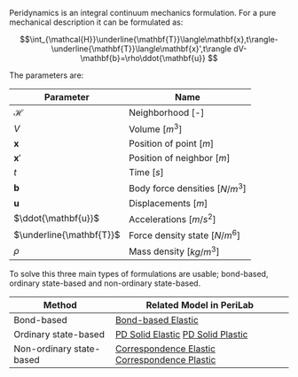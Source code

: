 Peridynamics is an integral continuum mechanics formulation. For a pure mechanical description it can be formulated as:

$$\int_{\mathcal{H}}\underline{\mathbf{T}}\langle\mathbf{x},t\rangle-\underline{\mathbf{T}}\langle\mathbf{x}',t\rangle dV- \mathbf{b}=\rho\ddot{\mathbf{u}} $$

The parameters are:

| Parameter|Name |
|---|---|
| $\mathcal{H}$| Neighborhood [-]|
| $V$| Volume [$m^3$]|
| $\mathbf{x}$| Position of point [$m$]|
| $\mathbf{x}'$| Position of neighbor [$m$]|
| $t$| Time [$s$] |
| $\mathbf{b}$| Body force densities [$N/m^3$] |
| $\mathbf{u}$| Displacements [$m$] |
| $\ddot{\mathbf{u}}$| Accelerations [$m/s^2$] |
| $\underline{\mathbf{T}}$| Force density state [$N/m^6$] |
| $\rho$| Mass density [$kg/m^3$]|

To solve this three main types of formulations are usable; bond-based, ordinary state-based and non-ordinary state-based.

| Method | Related Model in PeriLab |
|---|---|
| Bond-based | [Bond-based Elastic](https://gitlab.com/dlr-perihub/PeriLab.jl/-/blob/main/src/Physics/Material/BondBased/Bondbased_Elastic.jl) |
| Ordinary state-based | [PD Solid Elastic](https://gitlab.com/dlr-perihub/PeriLab.jl/-/blob/main/src/Physics/Material/Material_Models/PD_Solid_Elastic.jl) [PD Solid Plastic](https://gitlab.com/dlr-perihub/PeriLab.jl/-/blob/main/src/Physics/Material/Material_Models/PD_Solid_Plastic.jl) |
|Non-ordinary state-based| [Correspondence Elastic](https://gitlab.com/dlr-perihub/PeriLab.jl/-/blob/main/src/Physics/Material/Material_Models/Correspondence_Elastic.jl) [Correspondence Plastic](https://gitlab.com/dlr-perihub/PeriLab.jl/-/blob/main/src/Physics/Material/Material_Models/Correspondence_Plastic.jl)|